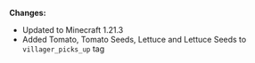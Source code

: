 **Changes:**
- Updated to Minecraft 1.21.3
- Added Tomato, Tomato Seeds, Lettuce and Lettuce Seeds to `villager_picks_up` tag